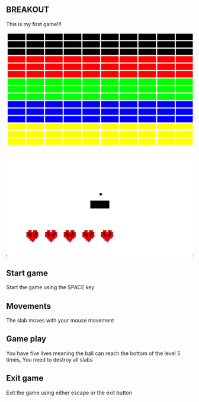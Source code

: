 ## BREAKOUT

This is my first game!!!

<p align="center">
 <img src="/breakout/screenshot.png" width="720">
</p>

## Start game

Start the game using the SPACE key

## Movements

The slab moves with your mouse movement

## Game play

You have five lives meaning the ball can reach the bottom of the level 5 times,
You need to destroy all slabs

## Exit game

Exit the game using either escape or the exit button
